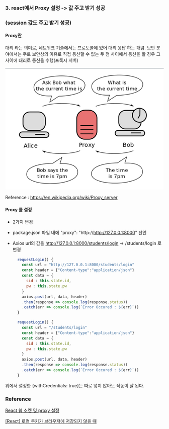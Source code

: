 ### 3. react에서 Proxy 설정 -> 값 주고 받기 성공

### (session 값도 주고 받기 성공)

#### Proxy란

대리 라는 의미로, 네트워크 기술에서는 프로토콜에 있어 대리 응답 하는 개념. 보안 분야에서는 주로 보안상의 이유로 직접 통신할 수 없는 두 점 사이에서 통신을 할 경우 그 사이에 대리로 통신을 수행(프록시 서버)

![image-20220120152041542](../images/image-20220120152041542.png)

Reference : https://en.wikipedia.org/wiki/Proxy_server



#### Proxy 를 설정

- 2가지 변경

- package.json 파일 내에 "proxy": "http://http://127.0.0.1:8000" 선언

- Axios url의 값을 http://127.0.0.1:8000/students/login -> /students/login 로 변경 

	```js
	  requestLogin() {  
	    const url = "http://127.0.0.1:8000/students/login"
	    const header = {"Content-type":"application/json"}
	    const data = {
	      sid : this.state.id,
	      pw : this.state.pw
	    }
	    axios.post(url, data, header)
	    .then(response => console.log(response.status))
	    .catch(err => console.log(`Error Occured : ${err}`))
	  }
	```

	```js
	  requestLogin() {  
	    const url = "/students/login"
	    const header = {"Content-type":"application/json"}
	    const data = {
	      sid : this.state.id,
	      pw : this.state.pw
	    }
	    axios.post(url, data, header)
	    .then(response => console.log(response.status))
	    .catch(err => console.log(`Error Occured : ${err}`))
	  }
	```

위에서 설정한 {withCredentials: true}는 따로 넣지 않아도 작동이 잘 된다.





### Reference

[React 웹 소켓 및 proxy 설정](https://velog.io/@tw4204/React-%EA%B0%9C%EB%B0%9C%ED%99%98%EA%B2%BD%EC%97%90%EC%84%9C%EC%9D%98-CORS%EB%A5%BC-%EC%9C%84%ED%95%9C-proxy-%EC%84%A4%EC%A0%95)

[[React] 로컬 쿠키가 브라우저에 저장되지 않을 때](https://velog.io/@rosa/React-%EB%A1%9C%EC%BB%AC-%EC%BF%A0%ED%82%A4%EA%B0%80-%EB%B8%8C%EB%9D%BC%EC%9A%B0%EC%A0%80%EC%97%90-%EC%A0%80%EC%9E%A5%EB%90%98%EC%A7%80-%EC%95%8A%EC%9D%84-%EB%95%8C)
